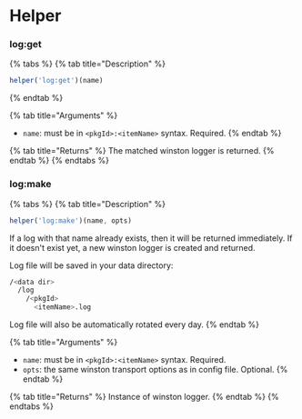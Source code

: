 # Helper

### log:get

{% tabs %}
{% tab title="Description" %}
```javascript
helper('log:get')(name)
```
{% endtab %}

{% tab title="Arguments" %}
* `name`: must be in `<pkgId>:<itemName>` syntax. Required.
{% endtab %}

{% tab title="Returns" %}
The matched winston logger is returned.
{% endtab %}
{% endtabs %}

### log:make

{% tabs %}
{% tab title="Description" %}
```javascript
helper('log:make')(name, opts)
```

If a log with that name already exists, then it will be returned immediately. If it doesn't exist yet, a new winston logger is created and returned. 

Log file will be saved in your data directory:

```bash
/<data dir>
  /log
    /<pkgId>
      <itemName>.log
```

Log file will also be automatically rotated every day.
{% endtab %}

{% tab title="Arguments" %}
* `name`: must be in `<pkgId>:<itemName>` syntax. Required.
* `opts`: the same winston transport options as in config file. Optional.
{% endtab %}

{% tab title="Returns" %}
Instance of winston logger.
{% endtab %}
{% endtabs %}



